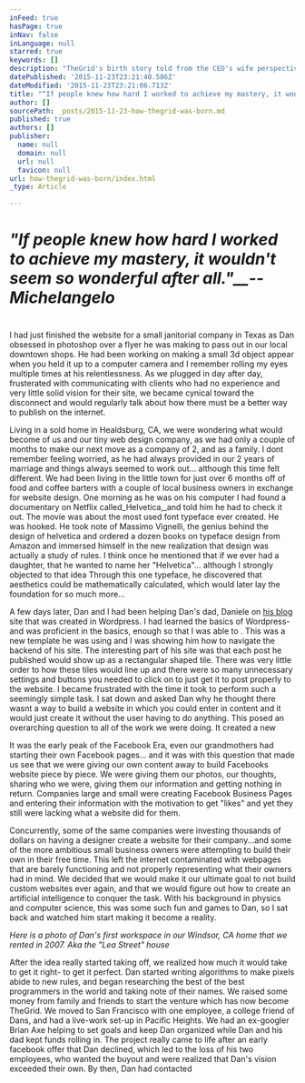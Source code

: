 ```yaml
---
inFeed: true
hasPage: true
inNav: false
inLanguage: null
starred: true
keywords: []
description: "TheGrid's birth story told from the CEO's wife perspective"
datePublished: '2015-11-23T23:21:40.586Z'
dateModified: '2015-11-23T23:21:06.713Z'
title: "“If people knew how hard I worked to achieve my mastery, it wouldn’t seem so wonderful after all.”–\_Michelangelo"
author: []
sourcePath: _posts/2015-11-23-how-thegrid-was-born.md
published: true
authors: []
publisher:
  name: null
  domain: null
  url: null
  favicon: null
url: how-thegrid-was-born/index.html
_type: Article

---
```

# 

# 

# _"If people knew how hard I worked to achieve my mastery, it wouldn't seem so wonderful after all."__-- **Michelangelo**_

# 

I had just finished the website for a small janitorial company in Texas as Dan obsessed in photoshop over a flyer he was making to pass out in our local downtown shops.  He had been working on making a small 3d object appear when you held it up to a computer camera and I remember rolling my eyes multiple times at his relentlessness. As we plugged in day after day, frusterated with communicating with clients who had no experience and very little solid vision for their site, we became cynical toward the disconnect and would regularly talk about how there must be a better way to publish on the internet.

Living in a sold home in Healdsburg, CA, we were wondering what would become of us and our tiny web design company, as we had only a couple of months to make our next move as a company of 2, and as a family.  I dont remember feeling worried, as he had always provided in our 2 years of marriage and things always seemed to work out... although this time felt different. We had been living in the little town for just over 6 months off of food and coffee barters with a couple of local business owners in exchange for website design.  One morning as he was on his computer I had found a documentary on Netflix called_Helvetica,_and told him he had to check it out. The movie was about the most used font typeface ever created.  He was hooked.  He took note of Massimo Vignelli, the genius behind the design of helvetica and ordered a dozen books on typeface design from Amazon and immersed himself in the new realization that design was actually a study of rules.  I think once he mentioned that if we ever had a daughter, that he wanted to name her "Helvetica"... although I strongly objected to that idea Through this one typeface, he discovered that aesthetics could be mathematically calculated, which would later lay the foundation for so much more...

A few days later, Dan and I had been helping Dan's dad, Daniele on [his blog][0] site that was created in Wordpress. I had learned the basics of Wordpress- and was proficient in the basics, enough so that I was able to .  This was a new template he was using and I was showing him how to navigate the backend of his site. The interesting part of his site was that each post he published would show up as a rectangular shaped tile.  There was very little order to how these tiles would line up and there were so many unnecessary settings and buttons you needed to click on to just get it to post properly to the website. I became frustrated with the time it took to perform such a seemingly simple task.  I sat down and asked Dan why he thought there wasnt a way to build a website in which you could enter in content and it would just create it without the user having to do anything.  This posed an overarching question to all of the work we were doing.  It created a new 

It was the early peak of the Facebook Era, even our grandmothers had starting their own Facebook pages... and it was with this question that made us see that we were giving our own content away to build Facebooks website piece by piece.  We were giving them our photos, our thoughts, sharing who we were, giving them our information and getting nothing in return. Companies large and small were creating Facebook Business Pages and entering their information with the motivation to get "likes" and yet they still were lacking what a website did for them.

Concurrently, some of the same companies were investing thousands of dollars on having a designer create a website for their company...and some of the more ambitious small business owners were attempting to build their own in their free time.  This left the internet contaminated with webpages that are barely functioning and not properly representing what their owners had in mind.  We decided that we would make it our ultimate goal to not build custom websites ever again, and that we would figure out how to create an artificial intelligence to conquer the task.  With his background in physics and computer science, this was some such fun and games to Dan, so I sat back and watched him start making it become a reality. 

_Here is a photo of Dan's first workspace in our Windsor, CA home that we rented in 2007\. Aka the "Lea Street" house_

_[][1]_

After the idea really started taking off, we realized how much it would take to get it right- to get it perfect.  Dan started writing algorithms to make pixels abide to new rules, and began researching the best of the best programmers in the world and taking note of their names. We raised some money from family and friends to start the venture which has now become TheGrid.  We moved to San Francisco with one employee, a college friend of Dans, and had a live-work set-up in Pacific Heights.  We had an ex-googler Brian Axe helping to set goals and keep Dan organized while Dan and his dad kept funds rolling in.  The project really came to life after an early facebook offer that Dan declined, which led to the loss of his two employees, who wanted the buyout and were realized that Dan's vision exceeded their own.  By then, Dan had contacted

[0]: www.dantocchini.com
[1]: null